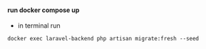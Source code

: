 #### run  docker compose up
 * in terminal run 
````
docker exec laravel-backend php artisan migrate:fresh --seed 
````
